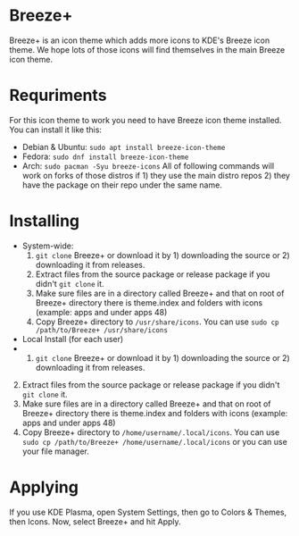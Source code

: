 # Breeze+
Breeze+ is an icon theme which adds more icons to KDE's Breeze icon theme.
We hope lots of those icons will find themselves in the main Breeze icon theme.

# Requriments
For this icon theme to work you need to have Breeze icon theme installed.
You can install it like this:
- Debian & Ubuntu:
  `sudo apt install breeze-icon-theme`
- Fedora:
  `sudo dnf install breeze-icon-theme`
- Arch:
  `sudo pacman -Syu breeze-icons`
All of following commands will work on forks of those distros if 1) they use the main distro repos 2) they have the package on their repo under the same name.

# Installing
- System-wide:
  1. `git clone` Breeze+ or download it by 1) downloading the source or 2) downloading it from releases.
  2. Extract files from the source package or release package if you didn't `git clone` it.
  3. Make sure files are in a directory called Breeze+ and that on root of Breeze+ directory there is theme.index and folders with icons (example: apps and under apps 48)
  4. Copy Breeze+ directory to `/usr/share/icons`. You can use `sudo cp /path/to/Breeze+ /usr/share/icons`
- Local Install (for each user)
-   1. `git clone` Breeze+ or download it by 1) downloading the source or 2) downloading it from releases.
  2. Extract files from the source package or release package if you didn't `git clone` it.
  3. Make sure files are in a directory called Breeze+ and that on root of Breeze+ directory there is theme.index and folders with icons (example: apps and under apps 48)
  4. Copy Breeze+ directory to `/home/username/.local/icons`. You can use `sudo cp /path/to/Breeze+ /home/username/.local/icons` or you can use your file manager.

# Applying
If you use KDE Plasma, open System Settings, then go to Colors & Themes, then Icons. Now, select Breeze+ and hit Apply.
